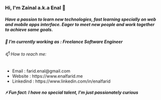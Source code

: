 ### Hi, I'm Zainal a.k.a Enal 👋 <br/>
<h5>Have a passion to learn new technologies, fast learning specially on web and
                        mobile apps interface. Eager to meet new people and work
                        together to achieve same goals.</h5>
<h5>🔭 I’m currently working as : Freelance Software Engineer</h5>
<h6>📫 How to reach me:</h6>
  <ul>
    <li>Email     : farid.enal@gmail.com</li>
    <li>Website   : https://www.enalfarid.me</li>
    <li>Linkedind : https://www.linkedin.com/in/enalfarid</li>
  </ul>
<h5>⚡ Fun fact: I have no special talent, I'm just passionately curious</h5>


<!--
**enalfarid/enalfarid** is a ✨ _special_ ✨ repository because its `README.md` (this file) appears on your GitHub profile.

- 🔭 I’m currently working on ...
- 🌱 I’m currently learning ...
- 👯 I’m looking to collaborate on ...
- 🤔 I’m looking for help with ...
- 💬 Ask me about ...
- 📫 How to reach me: ...
- 😄 Pronouns: ...
!-->
